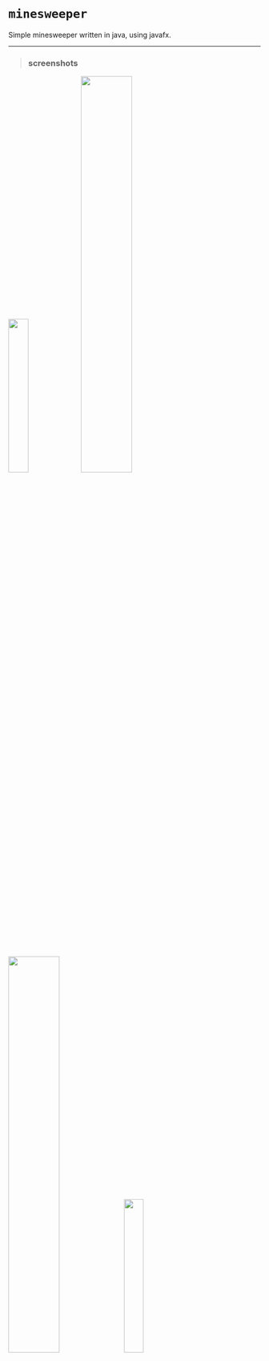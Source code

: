 # `minesweeper`
Simple minesweeper written in java, using javafx. 
***
> ### screenshots
<img src="https://github.com/user-attachments/assets/ee414698-ddcc-4aca-8681-f4138ce00f61" width="28%" height="28%">
<img src="https://github.com/user-attachments/assets/3f529ec1-ea02-446c-b13f-66517b6ec939" width="45%" height="45%">
<img src="https://github.com/user-attachments/assets/5b67a024-094a-4361-a78e-88e227e9b6ef" width="45%" height="45%">
<img src="https://github.com/user-attachments/assets/ca182e43-c71b-4826-a2e2-985951e38e08" width="28%" height="28%">


